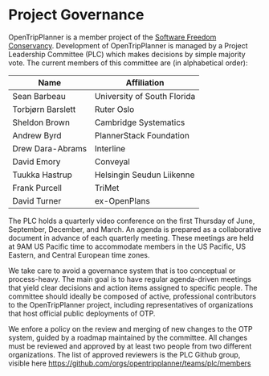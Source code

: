 # Project Governance

OpenTripPlanner is a member project of the [Software Freedom Conservancy](https://sfconservancy.org/members/current/). Development of OpenTripPlanner is managed by a Project Leadership Committee (PLC) which makes decisions by simple majority vote. The current members of this committee are (in alphabetical order):

|Name | Affiliation |
|-----|-------------|
| Sean Barbeau      | University of South Florida |
| Torbjørn Barslett | Ruter Oslo |
| Sheldon Brown     | Cambridge Systematics |
| Andrew Byrd       | PlannerStack Foundation |
| Drew Dara-Abrams  | Interline |
| David Emory       | Conveyal |
| Tuukka Hastrup    | Helsingin Seudun Liikenne |
| Frank Purcell     | TriMet |
| David Turner      | ex-OpenPlans |

The PLC holds a quarterly video conference on the first Thursday of June, September, December, and March. An agenda is prepared as a collaborative document in advance of each quarterly meeting. These meetings are held at 9AM US Pacific time to accommodate members in the US Pacific, US Eastern, and Central European time zones.

We take care to avoid a governance system that is too conceptual or process-heavy. The main goal is to have regular agenda-driven meetings that yield clear decisions and action items assigned to specific people. The committee should ideally be composed of active, professional contributors to the OpenTripPlanner project, including representatives of organizations that host official public deployments of OTP.

We enfore a policy on the review and merging of new changes to the OTP system, guided by a roadmap maintained by the committee. All changes must be reviewed and approved by at least two people from two different organizations. The list of approved reviewers is the PLC Github group, visible here https://github.com/orgs/opentripplanner/teams/plc/members

